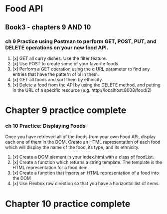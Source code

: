 # Food API
## Book3 - chapters 9 AND 10

### ch 9 Practice using Postman to perform GET, POST, PUT, and DELETE operations on your new food API.

1. [x] GET all curry dishes. Use the filter feature.
1. [x] Use POST to create some of your favorite foods.
1. [x] Perform a GET operation using the q URL parameter to find any entries that have the pattern of ol in them.
1. [x] GET all foods and sort them by ethnicity.
1. [x] Delete a food from the API by using the DELETE method, and putting in the URL of a specific resource (e.g. http://localhost:8008/food/2)

# Chapter 9 practice complete

### ch 10 Practice: Displaying Foods
Once you have retrieved all of the foods from your own Food API, display each one of them in the DOM. Create an HTML representation of each food which will display the name of the food, its type, and its ethnicity.

1. [x] Create a DOM element in your index.html with a class of foodList.
1. [x] Create a function which returns a string template. The template is the HTML representation for a food item.
1. [x] Create a function that inserts an HTML representation of a food into the DOM
2. [x] Use Flexbox row direction so that you have a horizontal list of items.

# Chapter 10 practice complete